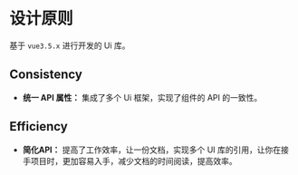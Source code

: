 # 设计原则

基于 `vue3.5.x` 进行开发的 Ui 库。

## Consistency

* **统一 API 属性：** 集成了多个 Ui 框架，实现了组件的 API 的一致性。

## Efficiency

* **简化API：** 提高了工作效率，让一份文档，实现多个 UI 库的引用，让你在接手项目时，更加容易入手，减少文档的时间阅读，提高效率。
